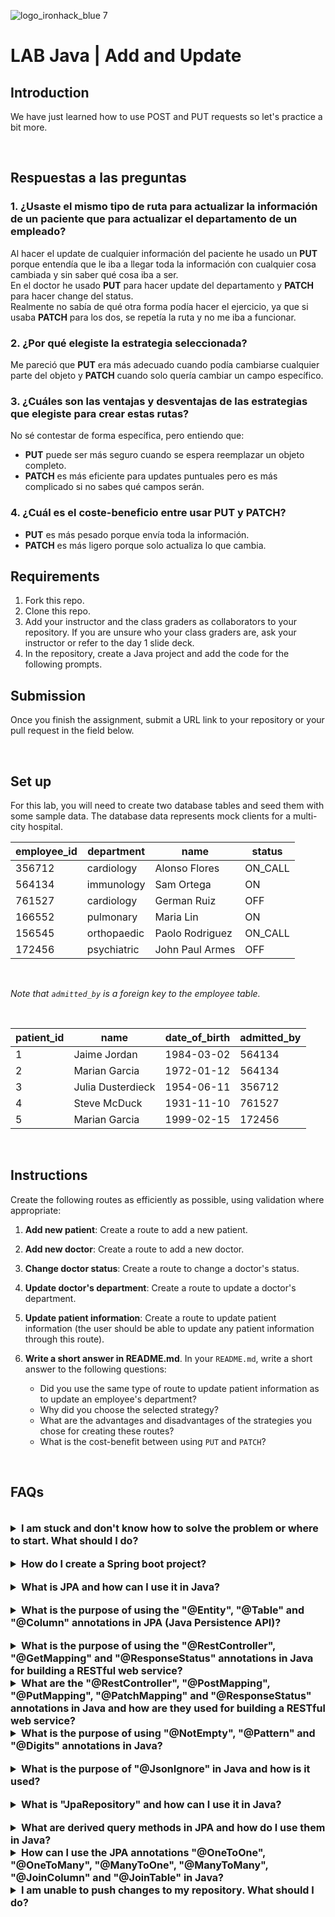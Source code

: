 ![logo_ironhack_blue 7](https://user-images.githubusercontent.com/23629340/40541063-a07a0a8a-601a-11e8-91b5-2f13e4e6b441.png)

# LAB Java | Add and Update

## Introduction

We have just learned how to use POST and PUT requests so let's practice a bit more.

<br>


## Respuestas a las preguntas

### 1. ¿Usaste el mismo tipo de ruta para actualizar la información de un paciente que para actualizar el departamento de un empleado?

Al hacer el update de cualquier información del paciente he usado un **PUT** porque entendía que le iba a llegar toda la información con cualquier cosa cambiada y sin saber qué cosa iba a ser.  
En el doctor he usado **PUT** para hacer update del departamento y **PATCH** para hacer change del status.  
Realmente no sabía de qué otra forma podía hacer el ejercicio, ya que si usaba **PATCH** para los dos, se repetía la ruta y no me iba a funcionar.

### 2. ¿Por qué elegiste la estrategia seleccionada?

Me pareció que **PUT** era más adecuado cuando podía cambiarse cualquier parte del objeto y **PATCH** cuando solo quería cambiar un campo específico.

### 3. ¿Cuáles son las ventajas y desventajas de las estrategias que elegiste para crear estas rutas?

No sé contestar de forma específica, pero entiendo que:
- **PUT** puede ser más seguro cuando se espera reemplazar un objeto completo.
- **PATCH** es más eficiente para updates puntuales pero es más complicado si no sabes qué campos serán.

### 4. ¿Cuál es el coste-beneficio entre usar PUT y PATCH?

- **PUT** es más pesado porque envía toda la información.
- **PATCH** es más ligero porque solo actualiza lo que cambia.


## Requirements

1. Fork this repo.
2. Clone this repo.
3. Add your instructor and the class graders as collaborators to your repository. If you are unsure who your class graders are, ask your instructor or refer to the day 1 slide deck.
4. In the repository, create a Java project and add the code for the following prompts.

## Submission

Once you finish the assignment, submit a URL link to your repository or your pull request in the field below.

<br>

## Set up

For this lab, you will need to create two database tables and seed them with some sample data. The database data represents mock clients for a multi-city hospital.

| employee_id | department  | name            | status  |  
| ----------- | ----------- | --------------- | ------- |  
| 356712      | cardiology  | Alonso Flores   | ON_CALL |  
| 564134      | immunology  | Sam Ortega      | ON      |  
| 761527      | cardiology  | German Ruiz     | OFF     |  
| 166552      | pulmonary   | Maria Lin       | ON      |  
| 156545      | orthopaedic | Paolo Rodriguez | ON_CALL |  
| 172456      | psychiatric | John Paul Armes | OFF     |  

<br>  

_Note that `admitted_by` is a foreign key to the employee table._

<br>  

| patient_id | name              | date_of_birth | admitted_by |  
| ---------- | ----------------- | ------------- | ----------- |  
| 1          | Jaime Jordan      | 1984-03-02    | 564134      |  
| 2          | Marian Garcia     | 1972-01-12    | 564134      |  
| 3          | Julia Dusterdieck | 1954-06-11    | 356712      |  
| 4          | Steve McDuck      | 1931-11-10    | 761527      |  
| 5          | Marian Garcia     | 1999-02-15    | 172456      |  

<br>  

## Instructions

Create the following routes as efficiently as possible, using validation where appropriate:

1. **Add new patient**: Create a route to add a new patient.
2. **Add new doctor**: Create a route to add a new doctor.
3. **Change doctor status**: Create a route to change a doctor's status.
4. **Update doctor's department**: Create a route to update a doctor's department.
5. **Update patient information**: Create a route to update patient information (the user should be able to update any patient information through this route).
6. **Write a short answer in README.md**. In your `README.md`, write a short answer to the following questions:

   - Did you use the same type of route to update patient information as to update an employee's department?
   - Why did you choose the selected strategy?
   - What are the advantages and disadvantages of the strategies you chose for creating these routes?
   - What is the cost-benefit between using `PUT` and `PATCH`?

<br>  

## FAQs

<br>

<details>
  <summary style="font-size: 16px; cursor: pointer; outline: none; font-weight: bold;">I am stuck and don't know how to solve the problem or where to start. What should I do?</summary>

  <br> <!-- ✅ -->

  If you are stuck in your code and don't know how to solve the problem or where to start, you should take a step back and try to form a clear, straight forward question about the specific issue you are facing. The process you will go through while trying to define this question, will help you narrow down the problem and come up with potential solutions.

  For example, are you facing a problem because you don't understand the concept or are you receiving an error message that you don't know how to fix? It is usually helpful to try to state the problem as clearly as possible, including any error messages you are receiving. This can help you communicate the issue to others and potentially get help from classmates or online resources.

  Once you have a clear understanding of the problem, you should be able to start working toward the solution.

  <br>

<!--   -->

</details>

<br>

<details>
  <summary style="font-size: 16px; cursor: pointer; outline: none; font-weight: bold;">How do I create a Spring boot project?</summary>

  <br> <!-- ✅ -->

  Spring boot is a framework for creating stand-alone, production-grade applications that are easy to launch and run. The best way to create a Spring boot project is to use the Spring Initializer website. The website provides a convenient way to generate a basic project structure with all the necessary dependencies and configurations.

  - Step 1: Go to [start.spring.io](https://start.spring.io/)
  - Step 2: Choose the type of project you want to create, such as Maven or Gradle.
  - Step 3: Select the version of Spring Boot you want to use.
  - Step 4: Choose the dependencies you need for your project. Some common dependencies include web, jpa and data-jpa.
  - Step 5: Click the "Generate" button to download the project files.

  Alternatively, you can use an Integrated Development Environment (IDE) such as Eclipse or IntelliJ IDEA. These IDEs have plugins for creating Spring boot projects, making it easy to set up the environment and get started with coding.

  <br>

<!--   -->

</details>

<br>

<details>
  <summary style="font-size: 16px; cursor: pointer; outline: none; font-weight: bold;">What is JPA and how can I use it in Java?</summary>

  <br> <!-- ✅ -->

JPA stands for Java Persistence API, which is a Java specification for accessing, persisting and managing data between Java objects and a relational database. JPA provides a standard interface for accessing databases, reducing the need for custom data access code and enabling efficient management of database connections.

To use JPA in Java, you will need to include the necessary dependencies in your project, such as the Hibernate JPA implementation and create entity classes to represent your data. These entity classes will be annotated with JPA-specific annotations, such as `@Entity` and `@Id`, to indicate the mapping between the Java class and the database table.

Here is a code snippet to show you how to create a JPA entity class in Java:

```java
@Entity
public class Employee {
   @Id
   @GeneratedValue(strategy=GenerationType.IDENTITY)
   private int id;

   private String name;
   private int age;
   private String position;

   // Getters and Setters for the attributes
}
```

</details>

<br>

<details>
  <summary style="font-size: 16px; cursor: pointer; outline: none; font-weight: bold;">What is the purpose of using the "@Entity", "@Table" and "@Column" annotations in JPA (Java Persistence API)?</summary>

  <br> <!-- ✅ -->

  The `@Entity`, `@Table` and `@Column` annotations in JPA (Java Persistence API) are used to map Java objects to relational database tables.

  `@Entity` is used to mark a class as a persistent entity. This means that instances of the class can be stored in a database.

  `@Table` is used to define the name of the database table that the entity will be mapped to.

  `@Column` is used to define the columns in the table that correspond to the attributes of the entity.

  Here is an example of how to use these annotations:

  ```java
  @Entity
  @Table(name="employee")
  public class Employee {

    @Id
    @GeneratedValue(strategy=GenerationType.AUTO)
    @Column(name="id")
    private int id;

    @Column(name="first_name")
    private String firstName;

    @Column(name="last_name")
    private String lastName;

    //getters and setters
  }
  ```

  In this example, the `Employee` class is marked as a persistent entity using the `@Entity` annotation. The name of the database table is defined using the `@Table` annotation as "employee". The `id`, `firstName` and `lastName` attributes are mapped to columns in the "employee" table using the `@Column` annotation.

</details>

<br>

<details>
  <summary style="font-size: 16px; cursor: pointer; outline: none; font-weight: bold;">What is the purpose of using the "@RestController", "@GetMapping" and "@ResponseStatus" annotations in Java for building a RESTful web service?</summary>

  <br> <!-- ✅ -->

  The `@RestController` annotation is used in Java to define a class as a RESTful web service controller. This annotation allows the class to handle HTTP requests and return HTTP responses.

  The `@GetMapping` annotation is used to map a specific HTTP GET request to a method in a controller class. This allows the method to handle the request and return a response.

  The `@ResponseStatus` annotation is used to set the HTTP status code for the response returned by a method in a controller class.

  Here's a code snippet showing how to use these annotations in Java:

  ```java
  import org.springframework.web.bind.annotation.GetMapping;
  import org.springframework.web.bind.annotation.ResponseStatus;
  import org.springframework.web.bind.annotation.RestController;
  import org.springframework.http.HttpStatus;

  @RestController
  public class ExampleController {

    @GetMapping("/example")
    @ResponseStatus(HttpStatus.OK)
    public String exampleMethod() {
      return "This is a response from a RESTful web service";
    }
  }
  ```

  In this example, the `ExampleController` class is defined as a RESTful web service controller using the `@RestController` annotation. The `exampleMethod` is mapped to a specific HTTP GET request using the `@GetMapping("/example")` annotation and the HTTP status code for the response is set to `HTTP 200 OK` using the `@ResponseStatus(HttpStatus.OK)` annotation.

  <br>

  <!--   -->

</details>


<details>
  <summary style="font-size: 16px; cursor: pointer; outline: none; font-weight: bold;">What are the "@RestController", "@PostMapping", "@PutMapping", "@PatchMapping" and "@ResponseStatus" annotations in Java and how are they used for building a RESTful web service?</summary>

  <br> <!-- ✅ -->

  The `@RestController`, `@PostMapping`, `@PutMapping`, `@PatchMapping` and `@ResponseStatus` annotations are used in Java for building RESTful web services.

  The `@RestController` annotation is used to denote that a class serves as a REST controller. This means that the class will handle HTTP requests and provide responses in a RESTful manner.

  The `@PostMapping`, `@PutMapping` and `@PatchMapping` annotations are used to handle HTTP POST, PUT and PATCH requests respectively. These annotations are used to specify the endpoint that will handle the respective request type.

  The `@ResponseStatus` annotation is used to set the HTTP response status code.

  Here is an example of how these annotations can be used:

  ```java
  @RestController
  public class MyController {

    @PostMapping("/api/create")
    @ResponseStatus(HttpStatus.CREATED)
    public MyEntity create(@RequestBody MyEntity entity) {
      // logic to create the entity
      return entity;
    }

    @PutMapping("/api/update/{id}")
    @ResponseStatus(HttpStatus.OK)
    public MyEntity update(@PathVariable long id, @RequestBody MyEntity entity) {
      // logic to update the entity
      return entity;
    }

    @PatchMapping("/api/partial-update/{id}")
    @ResponseStatus(HttpStatus.OK)
    public MyEntity partialUpdate(@PathVariable long id, @RequestBody MyEntity entity) {
      // logic to partially update the entity
      return entity;
    }
  }
  ```

  In this example, the `@RestController` annotation is applied to the class `MyController`, indicating that it serves as a REST controller. The `@PostMapping`, `@PutMapping` and `@PatchMapping` annotations are used to handle HTTP POST, PUT and PATCH requests respectively. The `@ResponseStatus` annotation is used to set the HTTP response status code to `HttpStatus.CREATED`, `HttpStatus.OK`, or `HttpStatus.OK` respectively.

</details> 

<details>
  <summary style="font-size: 16px; cursor: pointer; outline: none; font-weight: bold;">What is the purpose of using "@NotEmpty", "@Pattern" and "@Digits" annotations in Java?</summary>

  <br> <!-- ✅ -->

  The `@NotEmpty`, `@Pattern` and `@Digits` annotations in Java are used to validate the input values of a form or a request body. These annotations are used to make sure that the input values are not empty, match a specific pattern, or have a specific number of digits.

  Here's a code snippet that demonstrates the use of these annotations:

  ```java
  public class User {

    @NotEmpty(message = "Name cannot be empty")
    private String name;

    @Pattern(regexp = "^[a-zA-Z0-9._%+-]+@[a-zA-Z0-9.-]+\\.[a-zA-Z]{2,6}$", message = "Invalid email format")
    private String email;

    @Digits(integer = 5, fraction = 0, message = "Contact number must have 5 digits")
    private String contactNumber;

    // getters and setters
  }
  ```

  In the above code, the `name` field must not be empty, the `email` field must match the specified email pattern and the `contactNumber` field must have 5 digits. If any of these conditions are not met, a message will be displayed to the user.

</details>

<br>

<details>
  <summary style="font-size: 16px; cursor: pointer; outline: none; font-weight: bold;">What is the purpose of "@JsonIgnore" in Java and how is it used?</summary>

  <br> <!-- ✅ -->

  The `@JsonIgnore` annotation is used in Jackson (a popular library for JSON processing) to ignore a property when serializing or deserializing an object to/from JSON. This means that when the object is converted to JSON, the property marked with `@JsonIgnore` will not be included in the JSON representation.

  The `@JsonIgnore` annotation is applied to a property in a Java class to ignore it during JSON serialization or deserialization. For example, consider a class named Employee with a property named "password". To ignore the "password" property, we can annotate it with `@JsonIgnore`:

  ```java
  public class Employee {
    private String name;
    private int age;
    @JsonIgnore
    private String password;

    // getters and setters for the properties
  }
  ```

  When this class is serialized to JSON, the "password" property will not be included in the JSON representation.

</details>

<br>

<details>
  <summary style="font-size: 16px; cursor: pointer; outline: none; font-weight: bold;">What is "JpaRepository" and how can I use it in Java?</summary>

  <br> <!-- ✅ -->

  `JpaRepository` is a Spring Data interface that extends the `PagingAndSortingRepository` interface. It provides all the basic **CRUD (Create, Read, Update, Delete)** operations and additional methods to work with **JPA (Java Persistence API)** to interact with the database.

  To use `JpaRepository` in your project, follow the below steps:

  Step 1: Import the necessary libraries

  ```java
  import org.springframework.data.jpa.repository.JpaRepository;
  ```

  Step 2: Create an interface that extends `JpaRepository`

  ```java
  public interface MyRepository extends JpaRepository<MyEntity, Long> {

  }
  ```

  **Note**: In the above code, `MyEntity` is the entity class that you want to interact with the database and Long is the type of the primary key of `MyEntity`.

  Step 3: Inject the interface in the class where you want to use it.

  ```java
  @Autowired
  private MyRepository myRepository;
  ```

  Step 4: You can now use the methods provided by `JpaRepository` to interact with the database, for example:

  ```java
  MyEntity myEntity = new MyEntity();
  myRepository.save(myEntity);
  ```

  With the above steps, you can now use `JpaRepository` to interact with the database in your Java project.

</details>

<br>

<details>
  <summary style="font-size: 16px; cursor: pointer; outline: none; font-weight: bold;">What are derived query methods in JPA and how do I use them in Java?</summary>

  <br> <!-- ✅ -->
  
  Derived query methods in JPA are methods in a JPA repository that are automatically generated by the framework based on method names. These methods allow developers to perform common database operations such as finding entities based on specific criteria, sorting, pagination and more, without having to manually write the corresponding SQL query.

  To use derived query methods in Java with JPA, follow these steps:

  1. Create a JPA repository interface: To start, create an interface that extends `JpaRepository` and specifies the entity class and the primary key data type. For example:

    ```java
    import org.springframework.data.jpa.repository.JpaRepository;
    import org.example.domain.User;

    public interface UserRepository extends JpaRepository<User, Long> {
    }
    ```

   2. Define the method name: Next, you can define the method name based on the query you want to perform. There are several conventions that JPA follows to determine the query to be executed, such as keywords such as `findBy`, `readBy`, `queryBy`, `countBy` and `deleteBy`, followed by the name of the entity’s properties. For example, to find all users with a specific first name, you can define the method name as follows:

    ```java
    List<User> findByFirstName(String firstName);
    ```

   3. Inject the repository: Finally, you can inject the repository into your service or component class and call the methods to perform the query operations.

    ```java
    @Autowired
    private UserRepository userRepository;

    public List<User> getUsersByFirstName(String firstName) {
      return userRepository.findByFirstName(firstName);
    }
    ```

  **Note**: The exact implementation of derived query methods may vary depending on the JPA implementation you are using (e.g., Hibernate, EclipseLink, etc.). However, the basic concept of using method names to generate queries remains the same.

</details>
  
<details>
  <summary style="font-size: 16px; cursor: pointer; outline: none; font-weight: bold;">How can I use the JPA annotations "@OneToOne", "@OneToMany", "@ManyToOne", "@ManyToMany", "@JoinColumn" and "@JoinTable" in Java?</summary>

  <br> <!-- ✅ -->

  The Java Persistence API (JPA) provides several annotations for mapping relationships between entities in Java applications. These annotations include:

  1. **@OneToOne**: This annotation is used to define a one-to-one relationship between two entities. The following code shows how to use the `@OneToOne` annotation:

   ```java
   @Entity
   public class Employee {

     @Id
     @GeneratedValue(strategy = GenerationType.IDENTITY)
     private Long id;

     private String name;

     @OneToOne(cascade = CascadeType.ALL)
     @JoinColumn(name = "address_id", referencedColumnName = "id")
     private Address address;

     // Getters and setters ...
   }

   @Entity
   public class Address {

     @Id
     @GeneratedValue(strategy = GenerationType.IDENTITY)
     private Long id;

     private String street;

     private String city;

     // Getters and setters ...
   }
   ```

  2. **@OneToMany & @ManyToOne**: These annotations are used to define one-to-many and many-to-one relationships between two entities.

   The following code shows how to use the `@OneToMany` and the `@ManyToOne` annotation:

   ```java
   @Entity
   public class Department {

     @Id
     @GeneratedValue(strategy = GenerationType.IDENTITY)
     private Long id;

     private String name;

     @OneToMany(mappedBy = "department")
     private List<Employee> employees;

     // Getters and setters ...
   }

   @Entity
   public class Employee {

     @Id
     @GeneratedValue(strategy = GenerationType.IDENTITY)
     private Long id;

     private String name;

     @ManyToOne
     @JoinColumn(name = "department_id", referencedColumnName = "id")
     private Department department;

     // Getters and setters ...
   }
   ```

  3. **@ManyToMany & @JoinColumn & @JoinTable**: The `@ManyToMany` annotation is used in Java to define a many-to-many relationship between two entities. This means that multiple instances of one entity can be related to multiple instances of another entity.

   The `@JoinColumn` annotation is used in Java to specify the foreign key column that will be used to join the two entities. The foreign key column is used to establish a relationship between the entities.

   The `@JoinTable` annotation is used in Java to define a join table for a many-to-many relationship. The join table is used to store the relationship information between the two entities.

   The following code shows how to use the `@ManyToMany`, `@JoinColumn` and `@JoinTable` annotations:

   ```java
   @Entity
   public class User {

       @ManyToMany
       @JoinTable(name = "user_role",
       joinColumns = @JoinColumn(name = "user_id"),
       inverseJoinColumns = @JoinColumn(name = "role_id"))
       private List<Role> roles;

   }

   @Entity
   public class Role {

       @ManyToMany(mappedBy = "roles")
       private List<User> users;

   }
   ```

</details> 

<details>
  <summary style="font-size: 16px; cursor: pointer; outline: none; font-weight: bold;">I am unable to push changes to my repository. What should I do?</summary>

  <br> <!-- ✅ -->

  If you are unable to push changes to your repository, here are a few steps that you can follow:

  1. Check your internet connection: Ensure that your internet connection is stable and working.
  1. Verify your repository URL: Make sure that you are using the correct repository URL to push your changes.
  2. Check Git credentials: Ensure that your Git credentials are up-to-date and correct. You can check your credentials using the following command:

  ```bash
  git config --list
  ```

  4. Update your local repository: Before pushing changes, make sure that your local repository is up-to-date with the remote repository. You can update your local repository using the following command:

  ```bash
  git fetch origin
  ```

  5. Check for conflicts: If there are any conflicts between your local repository and the remote repository, resolve them before pushing changes.
  6. Push changes: Once you have resolved any conflicts and updated your local repository, you can try pushing changes again using the following command:

  ```bash
  git push origin <branch_name>
  ```

</details>
